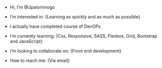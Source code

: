 - Hi, I’m @Jpalominogo
- I’m interested in: {Learning as quickly and as much as possible}
- I actually have completed course of DevOPs
- I’m currently learning: {Css, Responsive, SASS, Flexbox, Grid, Bootstrap and JavaScript}

- I’m looking to collaborate on: {Front end development}
- How to reach me: {Via email}

<!---
Jpalominogo/Jpalominogo is a ✨ special ✨ repository because its `README.md` (this file) appears on your GitHub profile.
You can click the Preview link to take a look at your changes.
--->
